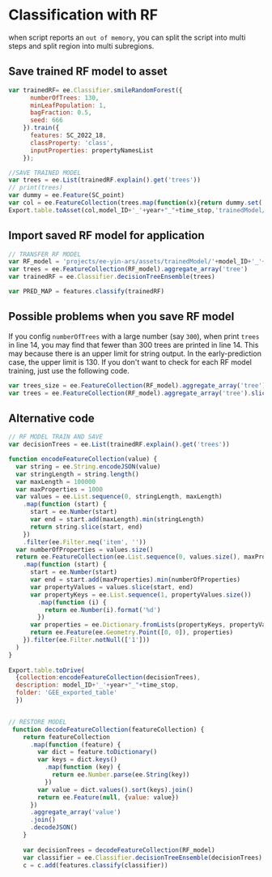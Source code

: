 # Classification with RF

when script reports an `out of memory`, you can split the script into multi steps and split region into multi subregions.

## Save trained RF model to asset

```javascript
var trainedRF= ee.Classifier.smileRandomForest({
      numberOfTrees: 130,
      minLeafPopulation: 1,
      bagFraction: 0.5,
      seed: 666
    }).train({
      features: SC_2022_18,
      classProperty: 'class',
      inputProperties: propertyNamesList
    });

//SAVE TRAINED MODEL
var trees = ee.List(trainedRF.explain().get('trees'))
// print(trees)
var dummy = ee.Feature(SC_point)
var col = ee.FeatureCollection(trees.map(function(x){return dummy.set('tree',x)}))
Export.table.toAsset(col,model_ID+'_'+year+"_"+time_stop,'trainedModel/'+model_ID+'_'+year+"_"+time_stop)
```

## Import saved RF model for application

```javascript
// TRANSFER RF MODEL
var RF_model = 'projects/ee-yin-ars/assets/trainedModel/'+model_ID+'_'+year+'_'+time_stop
var trees = ee.FeatureCollection(RF_model).aggregate_array('tree')
var trainedRF = ee.Classifier.decisionTreeEnsemble(trees)

var PRED_MAP = features.classify(trainedRF)
```

## Possible problems when you save RF model

If you config `numberOfTrees` with a large number (say `300`), when print `trees` in line 14, you may find that fewer than 300 trees are printed in line 14. This may because there is an upper limit for string output. In the early-prediction case, the upper limit is 130. If you don't want to check for each RF model training, just use the following code.

```javascript
var trees_size = ee.FeatureCollection(RF_model).aggregate_array('tree').size()
var trees = ee.FeatureCollection(RF_model).aggregate_array('tree').slice(0,trees_size.subtract(2))
```

## Alternative code

```javascript
// RF MODEL TRAIN AND SAVE
var decisionTrees = ee.List(trainedRF.explain().get('trees'))

function encodeFeatureCollection(value) {
  var string = ee.String.encodeJSON(value)
  var stringLength = string.length()
  var maxLength = 100000
  var maxProperties = 1000
  var values = ee.List.sequence(0, stringLength, maxLength)
    .map(function (start) {
      start = ee.Number(start)
      var end = start.add(maxLength).min(stringLength)
      return string.slice(start, end)
    })
    .filter(ee.Filter.neq('item', ''))
  var numberOfProperties = values.size()
  return ee.FeatureCollection(ee.List.sequence(0, values.size(), maxProperties)
    .map(function (start) {
      start = ee.Number(start)
      var end = start.add(maxProperties).min(numberOfProperties)
      var propertyValues = values.slice(start, end)
      var propertyKeys = ee.List.sequence(1, propertyValues.size())
        .map(function (i) {
          return ee.Number(i).format('%d')
        })
      var properties = ee.Dictionary.fromLists(propertyKeys, propertyValues)
      return ee.Feature(ee.Geometry.Point([0, 0]), properties)
    }).filter(ee.Filter.notNull(['1']))
  )
}
  
Export.table.toDrive(
  {collection:encodeFeatureCollection(decisionTrees), 
  description: model_ID+'_'+year+"_"+time_stop,
  folder: 'GEE_exported_table'
  })


// RESTORE MODEL    
 function decodeFeatureCollection(featureCollection) {
    return featureCollection
      .map(function (feature) {
        var dict = feature.toDictionary()
        var keys = dict.keys()
          .map(function (key) {
            return ee.Number.parse(ee.String(key))
          })
        var value = dict.values().sort(keys).join()
        return ee.Feature(null, {value: value})
      })
      .aggregate_array('value')
      .join()
      .decodeJSON()
    }
    
    var decisionTrees = decodeFeatureCollection(RF_model)
    var classifier = ee.Classifier.decisionTreeEnsemble(decisionTrees)
    c = c.add(features.classify(classifier))
```



